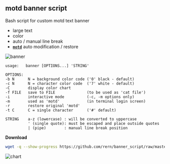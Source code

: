 motd banner script
---

Bash script for custom motd text banner
- large text
- color
- auto / manual line break
- [**`motd`**](https://en.wikipedia.org/wiki/Motd_(Unix)) auto modification / restore

![banner](https://github.com/rern/banner_script/blob/master/banner.png)  

```
usage:   banner [OPTIONS...] 'STRING'

OPTIONS:
-b N      N = background color code ('0' black - default)
-c N      N = character color code  ('7' white - default)
-C        display color chart
-f FILE   save to FILE              (to be used as 'cat file')
-i        interactive mode          (-c, -m options only)
-m        used as 'motd'            (in terminal login screen)
-r        restore original 'motd'
-t C      C = single character      ('#' default)

STRING    a-z (lowercase) : will be converted to uppercase
          ' (single quote): must be escaped and place outside quotes
          | (pipe)        : manual line break position
```

**Download**
```sh
wget -q --show-progress https://github.com/rern/banner_script/raw/master/banner -O /usr/local/bin/banner; chmod +x /usr/local/bin/banner
```
![chart](https://github.com/rern/banner_script/blob/master/color_chart.png)
